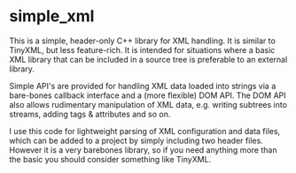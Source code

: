 simple_xml
==========

This is a simple, header-only C++ library for XML handling. It is similar to TinyXML, but less feature-rich.  It is intended for situations where a basic XML library that can be included in a source tree is preferable to an external library.

Simple API's are provided for handling XML data loaded into strings via a bare-bones callback interface and a (more flexible) DOM API.  The DOM API also allows rudimentary manipulation of XML data, e.g. writing subtrees into streams, adding tags & attributes and so on.

I use this code for lightweight parsing of XML configuration and data files, which can be added to a project by simply including two header files.  However it is a very barebones library, so if you need anything more than the basic you should consider something like TinyXML.